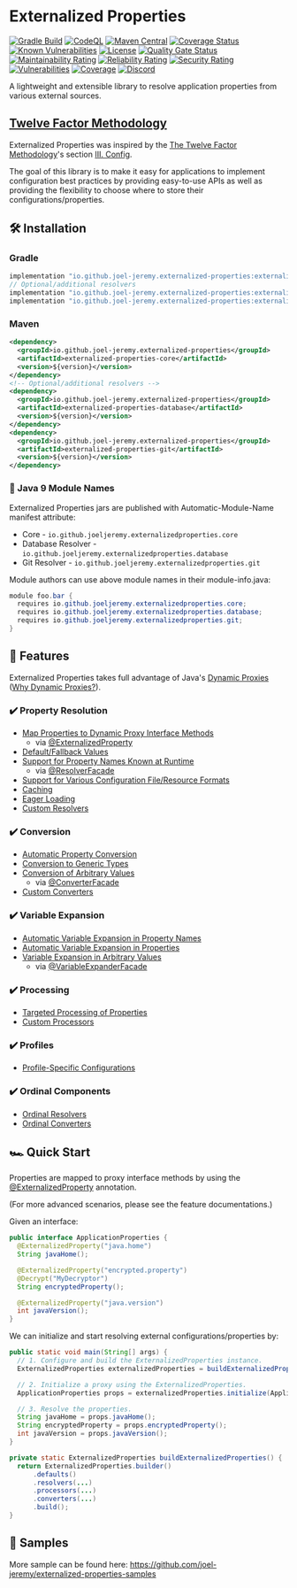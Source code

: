 # Externalized Properties

[![Gradle Build](https://github.com/joel-jeremy/externalized-properties/actions/workflows/gradle-build.yaml/badge.svg)](https://github.com/joel-jeremy/externalized-properties/actions/workflows/gradle-build.yaml)
[![CodeQL](https://github.com/joel-jeremy/externalized-properties/actions/workflows/codeql.yaml/badge.svg)](https://github.com/joel-jeremy/externalized-properties/actions/workflows/codeql.yaml)
[![Maven Central](https://maven-badges.herokuapp.com/maven-central/io.github.joel-jeremy.externalized-properties/core/badge.svg)](https://search.maven.org/search?q=g:%22io.github.joel-jeremy.externalized-properties%22)
[![Coverage Status](https://coveralls.io/repos/github/joel-jeremy/externalized-properties/badge.svg?branch=main)](https://coveralls.io/github/joel-jeremy/externalized-properties?branch=main)
[![Known Vulnerabilities](https://snyk.io/test/github/joel-jeremy/externalized-properties/badge.svg)](https://snyk.io/test/github/joel-jeremy/externalized-properties)
[![License](https://img.shields.io/badge/License-Apache_2.0-blue.svg)](https://github.com/joel-jeremy/externalized-properties/blob/main/LICENSE)
[![Quality Gate Status](https://sonarcloud.io/api/project_badges/measure?project=io.github.joel-jeremy.externalized-properties&metric=alert_status)](https://sonarcloud.io/summary/new_code?id=io.github.joel-jeremy.externalized-properties)
[![Maintainability Rating](https://sonarcloud.io/api/project_badges/measure?project=io.github.joel-jeremy.externalized-properties&metric=sqale_rating)](https://sonarcloud.io/summary/new_code?id=io.github.joel-jeremy.externalized-properties)
[![Reliability Rating](https://sonarcloud.io/api/project_badges/measure?project=io.github.joel-jeremy.externalized-properties&metric=reliability_rating)](https://sonarcloud.io/summary/new_code?id=io.github.joel-jeremy.externalized-properties)
[![Security Rating](https://sonarcloud.io/api/project_badges/measure?project=io.github.joel-jeremy.externalized-properties&metric=security_rating)](https://sonarcloud.io/summary/new_code?id=io.github.joel-jeremy.externalized-properties)
[![Vulnerabilities](https://sonarcloud.io/api/project_badges/measure?project=io.github.joel-jeremy.externalized-properties&metric=vulnerabilities)](https://sonarcloud.io/summary/new_code?id=io.github.joel-jeremy.externalized-properties)
[![Coverage](https://sonarcloud.io/api/project_badges/measure?project=io.github.joel-jeremy.externalized-properties&metric=coverage)](https://sonarcloud.io/summary/new_code?id=io.github.joel-jeremy.externalized-properties)
[![Discord](https://img.shields.io/discord/1025648239162175578.svg?logo=discord&logoColor=white&logoWidth=20&labelColor=7289DA&label=Discord&color=17cf48)](https://discord.gg/SVfahQGMmx)

A lightweight and extensible library to resolve application properties from various external sources.

## [Twelve Factor Methodology](https://12factor.net)

Externalized Properties was inspired by the [The Twelve Factor Methodology](https://12factor.net)'s section [III. Config](https://12factor.net/config).  

The goal of this library is to make it easy for applications to implement configuration best practices by providing easy-to-use APIs as well as providing the flexibility to choose where to store their configurations/properties.

## 🛠️ Installation

### Gradle

```groovy
implementation "io.github.joel-jeremy.externalized-properties:externalized-properties-core:${version}"
// Optional/additional resolvers
implementation "io.github.joel-jeremy.externalized-properties:externalized-properties-database:${version}"
implementation "io.github.joel-jeremy.externalized-properties:externalized-properties-git:${version}"
```

### Maven

```xml
<dependency>
  <groupId>io.github.joel-jeremy.externalized-properties</groupId>
  <artifactId>externalized-properties-core</artifactId>
  <version>${version}</version>
</dependency>
<!-- Optional/additional resolvers -->
<dependency>
  <groupId>io.github.joel-jeremy.externalized-properties</groupId>
  <artifactId>externalized-properties-database</artifactId>
  <version>${version}</version>
</dependency>
<dependency>
  <groupId>io.github.joel-jeremy.externalized-properties</groupId>
  <artifactId>externalized-properties-git</artifactId>
  <version>${version}</version>
</dependency>
```

### 🧩 Java 9 Module Names

Externalized Properties jars are published with Automatic-Module-Name manifest attribute:

- Core - `io.github.joeljeremy.externalizedproperties.core`
- Database Resolver - `io.github.joeljeremy.externalizedproperties.database`
- Git Resolver - `io.github.joeljeremy.externalizedproperties.git`

Module authors can use above module names in their module-info.java:

```java
module foo.bar {
  requires io.github.joeljeremy.externalizedproperties.core;
  requires io.github.joeljeremy.externalizedproperties.database;
  requires io.github.joeljeremy.externalizedproperties.git;
}
```

## 🌟 Features

Externalized Properties takes full advantage of Java's [Dynamic Proxies](https://docs.oracle.com/javase/8/docs/technotes/guides/reflection/proxy.html) ([Why Dynamic Proxies?](docs/why-dynamic-proxies.md)).

### ✔️ Property Resolution

- [Map Properties to Dynamic Proxy Interface Methods](docs/property-resolution.md#-map-properties-to-dynamic-proxy-interface-methods)
  - via [@ExternalizedProperty](core/src/main/java/io/github/joeljeremy/externalizedproperties/core/ExternalizedProperty.java)
- [Default/Fallback Values](docs/property-resolution.md#-defaultfallback-values)  
- [Support for Property Names Known at Runtime](docs/property-resolution.md#-support-for-property-names-known-at-runtime)
  - via [@ResolverFacade](core/src/main/java/io/github/joeljeremy/externalizedproperties/core/ResolverFacade.java)
- [Support for Various Configuration File/Resource Formats](docs/property-resolution.md#-support-for-various-configuration-fileresource-formats)  
- [Caching](docs/property-resolution.md#-caching)  
- [Eager Loading](docs/property-resolution.md#-eager-loading)  
- [Custom Resolvers](docs/property-resolution.md#-custom-resolvers)  

### ✔️ Conversion

- [Automatic Property Conversion](docs/conversion.md#-automatic-property-conversion)  
- [Conversion to Generic Types](docs/conversion.md#-conversion-to-generic-types)  
- [Conversion of Arbitrary Values](docs/conversion.md#-conversion-of-arbitrary-values)
  - via [@ConverterFacade](core/src/main/java/io/github/joeljeremy/externalizedproperties/core/ConverterFacade.java)
- [Custom Converters](docs/conversion.md#-custom-converters)

### ✔️ Variable Expansion

- [Automatic Variable Expansion in Property Names](docs/variable-expansion.md#-automatic-variable-expansion-in-property-names)  
- [Automatic Variable Expansion in Properties](docs/variable-expansion.md#-automatic-variable-expansion-in-properties)  
- [Variable Expansion in Arbitrary Values](docs/variable-expansion.md#-variable-expansion-in-arbitrary-values)
  - via [@VariableExpanderFacade](core/src/main/java/io/github/joeljeremy/externalizedproperties/core/VariableExpanderFacade.java)

### ✔️ Processing

- [Targeted Processing of Properties](docs/processing.md#-targeted-processing-of-properties)
- [Custom Processors](docs/processing.md#-custom-processors)

### ✔️ Profiles

- [Profile-Specific Configurations](docs/profiles.md#-profile-specific-configurations)

### ✔️ Ordinal Components

- [Ordinal Resolvers](docs/ordinal-components.md#-ordinal-resolvers)  
- [Ordinal Converters](docs/ordinal-components.md#-ordinal-converters)

## 🏎️ Quick Start

Properties are mapped to proxy interface methods by using the [@ExternalizedProperty](core/src/main/java/io/github/joeljeremy/externalizedproperties/core/ExternalizedProperty.java) annotation.

(For more advanced scenarios, please see the feature documentations.)

Given an interface:

```java
public interface ApplicationProperties {
  @ExternalizedProperty("java.home")
  String javaHome();

  @ExternalizedProperty("encrypted.property")
  @Decrypt("MyDecryptor")
  String encryptedProperty();

  @ExternalizedProperty("java.version")
  int javaVersion();
}
```

We can initialize and start resolving external configurations/properties by:

```java
public static void main(String[] args) {
  // 1. Configure and build the ExternalizedProperties instance.
  ExternalizedProperties externalizedProperties = buildExternalizedProperties();

  // 2. Initialize a proxy using the ExternalizedProperties.
  ApplicationProperties props = externalizedProperties.initialize(ApplicationProperties.class);

  // 3. Resolve the properties.
  String javaHome = props.javaHome();
  String encryptedProperty = props.encryptedProperty();
  int javaVersion = props.javaVersion();
}

private static ExternalizedProperties buildExternalizedProperties() {
  return ExternalizedProperties.builder()
      .defaults() 
      .resolvers(...)
      .processors(...)
      .converters(...) 
      .build();
}
```

## 🧪 Samples

More sample can be found here: <https://github.com/joel-jeremy/externalized-properties-samples>

